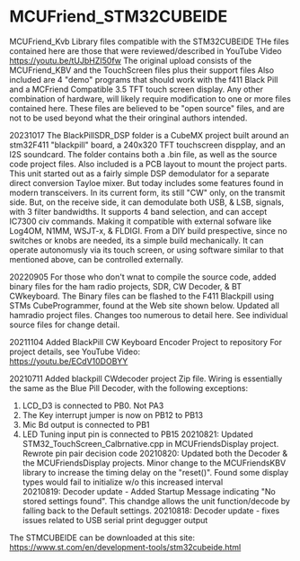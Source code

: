 # MCUFriend_STM32CUBEIDE
MCUFriend_Kvb Library files compatible with the STM32CUBEIDE
THe files contained here are those that were reviewed/described in YouTube Video https://youtu.be/tUJbHZI50fw
The original upload consists of the MCUFriend_KBV and the TouchScreen files plus their support files
Also included are 4 "demo" programs that should work with the f411 Black Pill and a MCFriend Compatible 3.5 TFT touch screen display.
Any other combination of hardware, will likely require modification to one or more files contained here.
These files are believed to be "open source" files, and are not to be used beyond what the their oringinal authors intended.

20231017
The BlackPillSDR_DSP folder is a CubeMX project built around an stm32F411 "blackpill" board, a 240x320 TFT touchscreen dispplay, and an I2S soundcard. 
The folder contains both a .bin file, as well as the source code project files. Also included is a PCB layout to mount the project parts. 
This unit started out as a fairly simple DSP demodulator for a separate direct conversion Tayloe mixer. But today includes some features found in modern transceivers. 
In its current form, its still "CW" only, on the transmit side. But, on the receive side, it can demodulate both USB, & LSB, signals,
with 3 filter bandwidths. It supports 4 band selection, and can accept IC7300 civ commands. Making it compatible with external sofware like Log4OM, N1MM, WSJT-x, & FLDIGI. 
From a DIY build prespective, since no switches or knobs are needed, its a simple build mechanically. 
It can operate autonomusly via its touch screen, or using software similar to that mentioned above, can be controlled externally.  

20220905
For those who don't wnat to compile the source code, added binary files for the ham radio projects, SDR, CW Decoder, & BT CWkeyboard.
The Binary files can be flashed to the F411 Blackpill using STMs CubeProgrammer, found at the Web site shown below.
Updated all hamradio project files.
Changes too numerous to detail here. See individual source files for change detail. 

20211104
Added BlackPill CW Keyboard Encoder Project to repository
For project details, see YouTube Video:  
https://youtu.be/ECdV10DOBYY

20210711
Added blackpill CWdecoder project Zip file. 
Wiring is essentially the same as the Blue Pill Decoder, with the following exceptions: 
1. LCD_D3 is connected to PB0. Not PA3
2. The Key interrupt jumper is now on PB12 to PB13
3. Mic Bd output is connected to PB1
4. LED Tuning input pin is connected to PB15
20210821:
Updated STM32_TouchScreen_Calbrnative.cpp in MCUFriendsDisplay project. Rewrote pin pair decision code
20210820:
Updated both the Decoder & the MCUFriendsDisplay projects. Minor change to the MCUFriendsKBV library to increase the timing delay on the "reset()". Found some display types would fail to initialize w/o this increased interval   
20210819:
Decoder update - Added Startup Message indicating "No stored settings found". This chandge allows the unit function/decode by falling back to the Default settings. 
20210818:
Decoder update - fixes issues related to USB serial print degugger output

The STMCUBEIDE can be downloaded at this site:
		https://www.st.com/en/development-tools/stm32cubeide.html